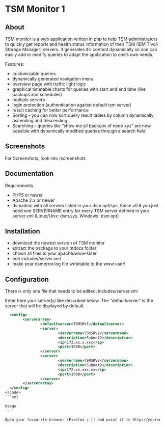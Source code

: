 TSM Monitor 1
=============
  
About
-----
  
TSM monitor is a web application written in php to help TSM administrators to quickly get reports and health status information of their TSM  (IBM Tivoli Storage Manager) servers. It generates it’s content dynamically so one can easily add or modify queries to adapt the application to one’s own needs.
  
Features:
  
* customizable queries
* dynamically generated navigation menu
* overview page with traffic light logic
* graphical timetable charts for queries with start and end time (like backups and schedules)
* multiple servers
* login protection (authentication against default tsm server)
* result caching for better performance
* Sorting – you can now sort query result tables by column dynamically, ascending and descending
* Searching – queries like “show me all backups of node xyz” are now possible with dynamically modified queries through a search field
  
Screenshots
-----------

For Screenshots, look into /screenshots  
  
Documentation
-------------
  
Requirements
  
* PHP5 or newer
* Apache 2.x or newer
* dsmadmc with all servers listed in your dsm.opt/sys. Since v0.6 you just need one SERVERNAME entry for every TSM server defined in your server.xml (Linux/Unix: dsm.sys, Windows: dsm.opt)
  
  
  
Installation
------------
  
* download the newest version of TSM monitor
* extract the package to your htdocs folder
* chown all files to your apache/www-User
* edit includes/server.xml
* make your dsmerror.log file writetable to the www user!
  
  
Configuration
-------------
  
There is only one file that needs to be edited: includes/server.xml
  
Enter here your server(s) like described below. The "defaultserver" is the server that will be displayed by default.
```xml
  <config>  
        <serverarray>  
                <defaultserver>TSMSRV1</defaultserver>  
                <server>  
                        <servername>TSMSRV1</servername>  
                        <description>Subnet2</description>  
                        <ip>172.xx.x.xxx</ip>  
                        <port>1500</port>  
                </server>  
                <server>  
                        <servername>TSMSRV2</servername>  
                        <description>Subnet2</description>  
                        <ip>172.xx.xxx.xx</ip>  
                        <port>1500</port>  
                </server>  
        </serverarray>  
  </config>
</code>   
```xml
  
Usage
----
  
Open your favourite browser (Firefox ;-)) and point it to http://yourserver/index.php
  
  

